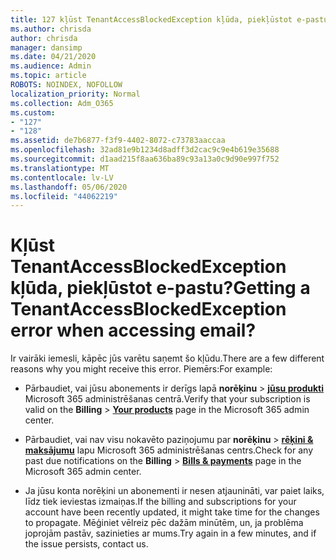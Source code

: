 ```yaml
---
title: 127 kļūst TenantAccessBlockedException kļūda, piekļūstot e-pastu?
ms.author: chrisda
author: chrisda
manager: dansimp
ms.date: 04/21/2020
ms.audience: Admin
ms.topic: article
ROBOTS: NOINDEX, NOFOLLOW
localization_priority: Normal
ms.collection: Adm_O365
ms.custom:
- "127"
- "128"
ms.assetid: de7b6877-f3f9-4402-8072-c73783aaccaa
ms.openlocfilehash: 32ad81e9b1234d8adff3d2cac9c9e4b619e35688
ms.sourcegitcommit: d1aad215f8aa636ba89c93a13a0c9d90e997f752
ms.translationtype: MT
ms.contentlocale: lv-LV
ms.lasthandoff: 05/06/2020
ms.locfileid: "44062219"
---
```

# <a name="getting-a-tenantaccessblockedexception-error-when-accessing-email"></a><span data-ttu-id="02f0d-102">Kļūst TenantAccessBlockedException kļūda, piekļūstot e-pastu?</span><span class="sxs-lookup"><span data-stu-id="02f0d-102">Getting a TenantAccessBlockedException error when accessing email?</span></span>

<span data-ttu-id="02f0d-103">Ir vairāki iemesli, kāpēc jūs varētu saņemt šo kļūdu.</span><span class="sxs-lookup"><span data-stu-id="02f0d-103">There are a few different reasons why you might receive this error.</span></span> <span data-ttu-id="02f0d-104">Piemērs:</span><span class="sxs-lookup"><span data-stu-id="02f0d-104">For example:</span></span>

- <span data-ttu-id="02f0d-105">Pārbaudiet, vai jūsu abonements ir derīgs lapā **norēķinu** \> **[jūsu produkti](https://portal.office.com/adminportal/home#/subscriptions)** Microsoft 365 administrēšanas centrā.</span><span class="sxs-lookup"><span data-stu-id="02f0d-105">Verify that your subscription is valid on the **Billing** \> **[Your products](https://portal.office.com/adminportal/home#/subscriptions)** page in the Microsoft 365 admin center.</span></span>

- <span data-ttu-id="02f0d-106">Pārbaudiet, vai nav visu nokavēto paziņojumu par **norēķinu** \> **[rēķini & maksājumu](https://portal.office.com/adminportal/home#/billoverview)** lapu Microsoft 365 administrēšanas centrs.</span><span class="sxs-lookup"><span data-stu-id="02f0d-106">Check for any past due notifications on the **Billing** \> **[Bills & payments](https://portal.office.com/adminportal/home#/billoverview)** page in the Microsoft 365 admin center.</span></span>

- <span data-ttu-id="02f0d-107">Ja jūsu konta norēķini un abonementi ir nesen atjaunināti, var paiet laiks, līdz tiek ieviestas izmaiņas.</span><span class="sxs-lookup"><span data-stu-id="02f0d-107">If the billing and subscriptions for your account have been recently updated, it might take time for the changes to propagate.</span></span> <span data-ttu-id="02f0d-108">Mēģiniet vēlreiz pēc dažām minūtēm, un, ja problēma joprojām pastāv, sazinieties ar mums.</span><span class="sxs-lookup"><span data-stu-id="02f0d-108">Try again in a few minutes, and if the issue persists, contact us.</span></span>
